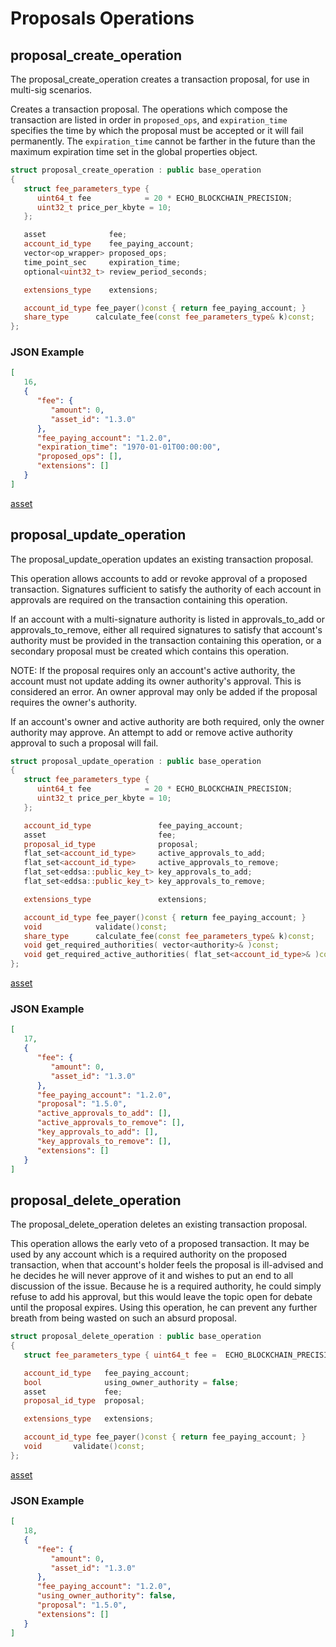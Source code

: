 # Proposals Operations

## proposal_create_operation

The proposal_create_operation creates a transaction proposal, for use in multi-sig scenarios.

Creates a transaction proposal. The operations which compose the transaction are listed in order in `proposed_ops`, and `expiration_time` specifies the time by which the proposal must be accepted or it will fail permanently. The `expiration_time` cannot be farther in the future than the maximum expiration time set in the global properties object.

```cpp
struct proposal_create_operation : public base_operation
{
   struct fee_parameters_type { 
      uint64_t fee            = 20 * ECHO_BLOCKCHAIN_PRECISION; 
      uint32_t price_per_kbyte = 10;
   };

   asset              fee;
   account_id_type    fee_paying_account;
   vector<op_wrapper> proposed_ops;
   time_point_sec     expiration_time;
   optional<uint32_t> review_period_seconds;

   extensions_type    extensions;

   account_id_type fee_payer()const { return fee_paying_account; }
   share_type      calculate_fee(const fee_parameters_type& k)const;
};
```

### JSON Example

```json
[
   16,
   {
      "fee": {
         "amount": 0,
         "asset_id": "1.3.0"
      },
      "fee_paying_account": "1.2.0",
      "expiration_time": "1970-01-01T00:00:00",
      "proposed_ops": [],
      "extensions": []
   }
]
```

[asset](/api-reference/echo-operations/types/common.md#asset)

## proposal_update_operation

The proposal_update_operation updates an existing transaction proposal.

This operation allows accounts to add or revoke approval of a proposed transaction. Signatures sufficient to satisfy the authority of each account in approvals are required on the transaction containing this operation.

If an account with a multi-signature authority is listed in approvals_to_add or approvals_to_remove, either all required signatures to satisfy that account's authority must be provided in the transaction containing this operation, or a secondary proposal must be created which contains this operation.

NOTE: If the proposal requires only an account's active authority, the account must not update adding its owner authority's approval. This is considered an error. An owner approval may only be added if the proposal requires the owner's authority.

If an account's owner and active authority are both required, only the owner authority may approve. An attempt to add or remove active authority approval to such a proposal will fail.

```cpp
struct proposal_update_operation : public base_operation
{
   struct fee_parameters_type { 
      uint64_t fee            = 20 * ECHO_BLOCKCHAIN_PRECISION; 
      uint32_t price_per_kbyte = 10;
   };

   account_id_type               fee_paying_account;
   asset                         fee;
   proposal_id_type              proposal;
   flat_set<account_id_type>     active_approvals_to_add;
   flat_set<account_id_type>     active_approvals_to_remove;
   flat_set<eddsa::public_key_t> key_approvals_to_add;
   flat_set<eddsa::public_key_t> key_approvals_to_remove;

   extensions_type               extensions;

   account_id_type fee_payer()const { return fee_paying_account; }
   void            validate()const;
   share_type      calculate_fee(const fee_parameters_type& k)const;
   void get_required_authorities( vector<authority>& )const;
   void get_required_active_authorities( flat_set<account_id_type>& )const;
};
```

[asset](/api-reference/echo-operations/types/common.md#asset)

### JSON Example

```json
[
   17,
   {
      "fee": {
         "amount": 0,
         "asset_id": "1.3.0"
      },
      "fee_paying_account": "1.2.0",
      "proposal": "1.5.0",
      "active_approvals_to_add": [],
      "active_approvals_to_remove": [],
      "key_approvals_to_add": [],
      "key_approvals_to_remove": [],
      "extensions": []
   }
]
```

## proposal_delete_operation

The proposal_delete_operation deletes an existing transaction proposal.

This operation allows the early veto of a proposed transaction. It may be used by any account which is a required authority on the proposed transaction, when that account's holder feels the proposal is ill-advised and he decides he will never approve of it and wishes to put an end to all discussion of the issue. Because he is a required authority, he could simply refuse to add his approval, but this would leave the topic open for debate until the proposal expires. Using this operation, he can prevent any further breath from being wasted on such an absurd proposal.

```cpp
struct proposal_delete_operation : public base_operation
{
   struct fee_parameters_type { uint64_t fee =  ECHO_BLOCKCHAIN_PRECISION; };

   account_id_type   fee_paying_account;
   bool              using_owner_authority = false;
   asset             fee;
   proposal_id_type  proposal;

   extensions_type   extensions;

   account_id_type fee_payer()const { return fee_paying_account; }
   void       validate()const;
};
```

[asset](/api-reference/echo-operations/types/common.md#asset)

### JSON Example

```json
[
   18,
   {
      "fee": {
         "amount": 0,
         "asset_id": "1.3.0"
      },
      "fee_paying_account": "1.2.0",
      "using_owner_authority": false,
      "proposal": "1.5.0",
      "extensions": []
   }
]
```
